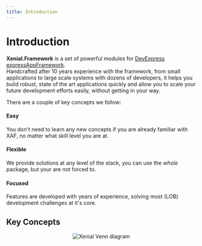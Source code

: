 ```yaml
---
title: Introduction
---
```


# Introduction

**Xenial.Framework** is a set of powerful modules for [DevExpress expressAppFramework](https://www.devexpress.com/XAF).  
Handcrafted after 10 years experience with the framework, from small applications to large scale systems with dozens of developers, it helps you build robust, state of the art applications quickly and allow you to scale your future development efforts easily, without getting in your way.

There are a couple of key concepts we follow:

#### Easy

You don't need to learn any new concepts if you are already familiar with XAF, no matter what skill level you are at.

#### Flexible

We provide solutions at any level of the stack, you can use the *whole* package, but your are not forced to.

#### Focused

Features are developed with years of experience, solving most (LOB) development challenges at it's core.

## Key Concepts

<div style="text-align: center">

![Xenial Venn diagram](/images/xenial_venn_small.svg)

</div>
